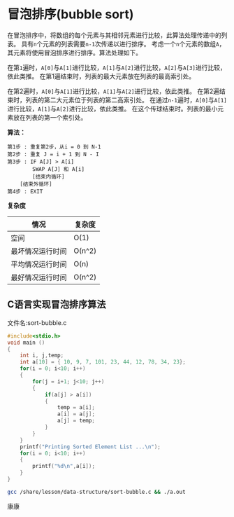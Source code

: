 # 冒泡排序(bubble sort)

在冒泡排序中，将数组的每个元素与其相邻元素进行比较，此算法处理传递中的列表。 具有`n`个元素的列表需要`n-1`次传递以进行排序。 考虑一个`n`个元素的数组`A`，其元素将使用冒泡排序进行排序。算法处理如下。

在第`1`遍时，`A[0]`与`A[1]`进行比较，`A[1]`与`A[2]`进行比较，`A[2]`与`A[3]`进行比较，依此类推。 在第1遍结束时，列表的最大元素放在列表的最高索引处。

在第2遍时，`A[0]`与`A[1]`进行比较，`A[1]`与`A[2]`进行比较，依此类推。 在第2遍结束时，列表的第二大元素位于列表的第二高索引处。
在通过`n-1`遍时，`A[0]`与`A[1]`进行比较，`A[1]`与`A[2]`进行比较，依此类推。 在这个传球结束时。列表的最小元素放在列表的第一个索引处。

**算法：**

```
第1步 : 重复第2步，从i = 0 到 N-1
第2步 : 重复 J = i + 1 到 N - I
第3步 : IF A[J] > A[i]
        SWAP A[J] 和 A[i]
        [结束内循环]
    [结束外循环]
第4步 : EXIT
```

**复杂度**

| 情况             | 复杂度 |
| ---------------- | ------ |
| 空间             | O(1)   |
| 最坏情况运行时间 | O(n^2) |
| 平均情况运行时间 | O(n)   |
| 最好情况运行时间 | O(n^2) |

## C语言实现冒泡排序算法

文件名:sort-bubble.c

```c
#include<stdio.h>  
void main ()  
{  
    int i, j,temp;   
    int a[10] = { 10, 9, 7, 101, 23, 44, 12, 78, 34, 23};   
    for(i = 0; i<10; i++)  
    {  
        for(j = i+1; j<10; j++)  
        {  
            if(a[j] > a[i])  
            {  
                temp = a[i];  
                a[i] = a[j];  
                a[j] = temp;   
            }   
        }   
    }   
    printf("Printing Sorted Element List ...\n");  
    for(i = 0; i<10; i++)  
    {  
        printf("%d\n",a[i]);  
    }  
}
```

```bash
gcc /share/lesson/data-structure/sort-bubble.c && ./a.out
```

康康